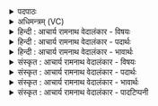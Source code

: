 <details><summary>पदपाठः</summary>

रा꣡जा꣢꣯नौ। अ꣡न꣢꣯भिद्रुहा। अन्। अ꣣भिद्रुहा। ध्रुवे꣢। स꣡द꣢꣯सि। उ꣣त्तमे꣢। स꣣ह꣡स्र꣢स्थूणे। स꣣ह꣡स्र꣢। स्थू꣣णे। आशातेइ꣡ति꣢। ९११।
</details>

<details><summary>अधिमन्त्रम् (VC)</summary>

- मित्रावरुणौ
- गृत्समदः शौनकः
- गायत्री
- षड्जः
</details>

<details><summary>हिन्दी : आचार्य रामनाथ वेदालंकार - विषयः</summary>

अगले मन्त्र में पुनः वही विषय है।
</details>

<details><summary>हिन्दी : आचार्य रामनाथ वेदालंकार - पदार्थः</summary>

पदार्थान्वयभाषाः -  प्रथम—आत्मा और मन के पक्ष में। (अनभिद्रुहा) द्रोह न करनेवाले, (राजानौ) राजाओं के समान विद्यमान आत्मा और मन (ध्रुवे) दृढ़ अङ्गोंवाले, (उत्तमे) सर्वोत्कृष्ट, (सहस्रस्थूणे) हड्डीरूप बहुत सारे खम्भोंवाले (सदसि) देहरूप घर में (आशाते) निवास करते हैं ॥ द्वितीय—राजा और प्रधानमन्त्री के पक्ष में। (अनभिद्रुहा) प्रजा से द्रोह न करनेवाले, (राजानौ) राष्ट्र के उच्चपदों पर विराजमान राजा और प्रधानमन्त्री (धुवे) स्थिर, (उत्तमे) सर्वोत्कृष्ट, (सहस्रस्थूणे) हजार खम्भोंवाले (सदसि) सभागृह में (आशाते) आकर बैठते हैं ॥२॥ यहाँ श्लेषालङ्कार है ॥२॥
</details>

<details><summary>हिन्दी : आचार्य रामनाथ वेदालंकार - भावार्थः</summary>

भावार्थभाषाः -  जैसे आत्मा और मन मनुष्य के जीवन को उन्नत करते हैं,वैसे ही राजा और प्रधानमन्त्री राष्ट्र के जीवन को उन्नत करें ॥२॥
</details>

<details><summary>संस्कृत : आचार्य रामनाथ वेदालंकार - विषयः</summary>

अथ पुनस्तमेव विषयमाह।
</details>

<details><summary>संस्कृत : आचार्य रामनाथ वेदालंकार - पदार्थः</summary>

पदार्थान्वयभाषाः -  प्रथमः—आत्ममनःपक्षे। (अनभिद्रुहा) द्रोहरहितौ (राजानौ) राजवद् विद्यमाने आत्ममनसी (ध्रुवे) दृढावयवे, (उत्तमे) सर्वोत्कृष्टे, (सहस्रस्थूणे) अस्थिरूपबहुस्तम्भे (सदसि) देहगृहे (आशाते) आनशाते व्याप्नुतः निवसतः। [अशूङ् व्याप्तौ ‘छन्दसि लुङ्लङ्लिटः।’ अ० ३।४।६ इति वर्तमाने लिट्। नुडभावश्छान्दसः] ॥ द्वितीयः—नृपतिप्रधानमन्त्रिपक्षे। (अनभिद्रुहा) प्रजां प्रति द्रोहरहितौ, (राजानौ) राष्ट्रस्य उच्चपदयोः विराजमानौ नृपतिप्रधानमन्त्रिणौ (ध्रुवे) स्थिरे, (उत्तमे) सर्वोत्कृष्टे, (सहस्रस्थूणे) सहस्रस्तम्भे (सदसि) सभागृहे (आशाते) व्याप्नुतः, आगत्य तिष्ठतः ॥२॥२ अत्र श्लेषालङ्कारः ॥२॥
</details>

<details><summary>संस्कृत : आचार्य रामनाथ वेदालंकार - भावार्थः</summary>

भावार्थभाषाः -  यथाऽऽत्ममनसी मनुष्यस्य जीवनमुन्नयतस्तथैव नृपति-प्रधानमन्त्रिणौ राष्ट्रस्य जीवनमुन्नयेताम् ॥२॥
</details>

<details><summary>संस्कृत : आचार्य रामनाथ वेदालंकार - पादटिप्पनी</summary>

टिप्पणी:   १. ऋ० २।४१।५ ‘आशाते’ इत्यत्र ‘आसाते’ इति पाठः। २. ऋग्भाष्ये दयानन्दर्षिर्मन्त्रमेतं राजप्रधानपुरुषविषये व्याख्यातवान्।
</details>